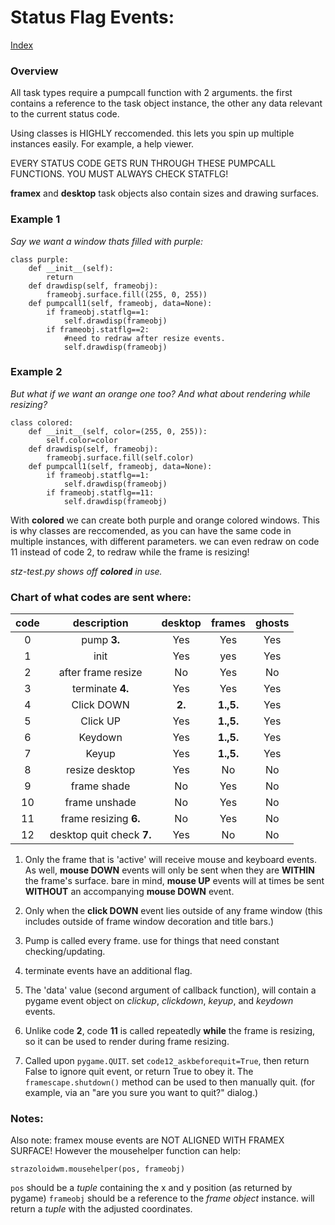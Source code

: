 # Status Flag Events:

[Index](index.md)

### Overview

All task types require a pumpcall function with 2 arguments. the first
contains a reference to the task object instance, the other any data
relevant to the current status code.

Using classes is HIGHLY reccomended. this lets you spin up multiple instances easily. 
For example, a help viewer.

EVERY STATUS CODE GETS RUN THROUGH THESE PUMPCALL FUNCTIONS. YOU MUST ALWAYS CHECK STATFLG!

**framex** and **desktop** task objects also contain sizes and drawing surfaces.

### Example 1
_Say we want a window thats filled with purple:_


	class purple:
		def __init__(self):
			return
		def drawdisp(self, frameobj):
			frameobj.surface.fill((255, 0, 255))
		def pumpcall1(self, frameobj, data=None):
			if frameobj.statflg==1:
				self.drawdisp(frameobj)
			if frameobj.statflg==2:
				#need to redraw after resize events.
				self.drawdisp(frameobj)


### Example 2
_But what if we want an orange one too? And what about rendering while resizing?_

	
	class colored:
		def __init__(self, color=(255, 0, 255)):
			self.color=color
		def drawdisp(self, frameobj):
			frameobj.surface.fill(self.color)
		def pumpcall1(self, frameobj, data=None):
			if frameobj.statflg==1:
				self.drawdisp(frameobj)
			if frameobj.statflg==11:
				self.drawdisp(frameobj)


With **colored** we can create both purple and orange colored windows.
This is why classes are reccomended, as you can have the same code
in multiple instances, with different parameters. we can even redraw on
code 11 instead of code 2, to redraw while the frame is resizing!

_stz-test.py shows off **colored** in use._

### Chart of what codes are sent where:

code|description               |desktop|frames|ghosts
:--:|:------------------------:|:-----:|:----:|:----:
   0|pump __3.__               |Yes    |Yes   |Yes
   1|init                      |Yes    |yes   |Yes
   2|after frame resize        |No     |Yes   |No
   3|terminate __4.__          |Yes    |Yes   |Yes
   4|Click DOWN                |__2.__ |__1.,5.__|Yes
   5|Click UP                  |Yes    |__1.,5.__|Yes
   6|Keydown                   |Yes    |__1.,5.__|Yes
   7|Keyup                     |Yes    |__1.,5.__|Yes
   8|resize desktop            |Yes    |No    |No
   9|frame shade               |No     |Yes   |No
  10|frame unshade             |No     |Yes   |No
  11|frame resizing __6.__     |No     |Yes   |No
  12|desktop quit check __7.__ |Yes     |No   |No


1. Only the frame that is 'active' will receive mouse and keyboard events.
As well, **mouse DOWN** events will only be sent when they are **WITHIN** the
frame's surface. bare in mind, **mouse UP** events will at times be sent
**WITHOUT** an accompanying **mouse DOWN** event.

2. Only when the **click DOWN** event lies outside of any frame window
(this includes outside of frame window decoration and title bars.)

3. Pump is called every frame. use for things that need constant checking/updating.

4. terminate events have an additional flag.

5. The 'data' value (second argument of callback function), will contain a
pygame event object on _clickup_, _clickdown_, _keyup_, and _keydown_ events.

6. Unlike code **2**, code **11** is called repeatedly **while** the frame is resizing, 
so it can be used to render during frame resizing.

7. Called upon `pygame.QUIT`. set `code12_askbeforequit=True`, then return False to
ignore quit event, or return True to obey it.
The `framescape.shutdown()` method can be used to then manually quit. 
(for example, via an "are you sure you want to quit?" dialog.)

### Notes:

Also note: framex mouse events are NOT ALIGNED WITH FRAMEX SURFACE!
However the mousehelper function can help:


	strazoloidwm.mousehelper(pos, frameobj)


`pos` should be a _tuple_ containing the x and y position (as returned by pygame)
`frameobj` should be a reference to the _frame object_ instance.
will return a _tuple_ with the adjusted coordinates.